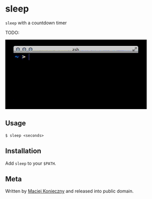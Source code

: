 sleep
=====

`sleep` with a countdown timer

TODO:

![](sleep.gif)


Usage
-----

    $ sleep <seconds>


Installation
------------

Add `sleep` to your `$PATH`.


Meta
----

Written by [Maciej Konieczny](http://narf.pl/) and released into
public domain.
